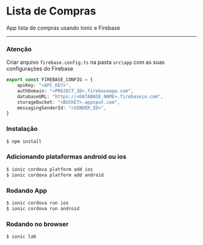 # Lista de Compras

App lista de compras usando Ionic e Firebase

<hr/>

### Atenção

Criar arquivo `firebase.config.ts` na pasta `src\app` com as suas configurações do Firebase

```ts
export const FIREBASE_CONFIG = {
    apiKey: "<API_KEY>",
    authDomain: "<PROJECT_ID>.firebaseapp.com",
    databaseURL: "https://<DATABASE_NAME>.firebaseio.com",
    storageBucket: "<BUCKET>.appspot.com",
    messagingSenderId: "<SENDER_ID>",
}
```

### Instalação

```bash
$ npm install
```

### Adicionando plataformas android ou ios

```bash
$ ionic cordova platform add ios
$ ionic cordova platform add android
```
### Rodando App

```bash
$ ionic cordova run ios
$ ionic cordova run android
```

### Rodando no browser

```bash
$ ionic lab
```